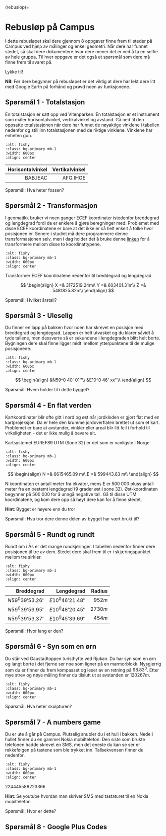 (rebuslop)=
# Rebusløp på Campus

I dette rebusløpet skal dere gjennom 8 oppgaver finne frem til steder på Campus ved hjelp av målinger og enkel geometri. Når dere har funnet stedet, så skal dere dokumentere hvor dere mener det er ved å ta en selfie av hele gruppa. Til hver oppgave er det også et spørsmål som dere må finne frem til svaret på.

Lykke til!

**NB**: Før dere begynner på rebusløpet er det viktig at dere har lekt dere litt med Google Earth på forhånd og prøvd noen av funksjonene.


## Spørsmål 1 - Totalstasjon
En totalstasjon er satt opp ved Vitenparken. En totalstasjon er et instrument som måler horisontalvinkel, vertikalvinkel og avstand. Gå ned til den oppsatte totalstasjonen når dere har funnet de nøyaktige vinklene i tabellen nedenfor og still inn totalstasjonen med de riktige vinklene. Vinklene har enheten gon.

```{image} ../bilder/totalstation.jpg
:alt: fishy
:class: bg-primary mb-1
:width: 600px
:align: center
```

Horisontalvinkel|Vertikalvinkel
---:|---:
BAB.IEAC|AFG.IHGE

Spørsmål: Hva heter fossen?


## Spørsmål 2 - Transformasjon
I geomatikk bruker vi noen ganger ECEF koordinater istedenfor breddegrad og lengdegrad fordi de er enklere å gjøre beregninger med. Problemet med disse ECEF koordinatene er bare at det ikke er så helt enkelt å tolke hvor posisjonen er. Senere i studiet må dere programmere denne transformasjonen selv, men i dag  holder det å bruke denne [linken](https://www.sysense.com/products/ecef_lla_converter/index.html) for å transformere mellom disse to koordinattypene.

```{image} ../bilder/coordinates.jpg
:alt: fishy
:class: bg-primary mb-1
:width: 600px
:align: center
```

Transformer ECEF koordinatene nedenfor til breddegrad og lengdegrad.

$$
\begin{align}
  X =& 3172519.24m\\
  Y =& 603401.31m\\
  Z =& 5481825.82m\\
\end{align}
$$

Spørsmål: Hvilket årstall?


## Spørsmål 3 - Uleselig
Du finner en lapp på bakken hvor noen har skrevet en posisjon med breddegrad og lengdegrad. Lappen er helt utvasket og du klarer såvidt å tyde tallene, men dessverre så er sekundene i lengdegraden blitt helt borte. Bygningen dere skal finne ligger midt imellom ytterpunktene til de mulige posisjonene.

```{image} ../bilder/note.jpg
:alt: fishy
:class: bg-primary mb-1
:width: 600px
:align: center
```

$$
\begin{align}
  &N59^0 40' 01''\\
  &E10^0 46' xx''\\
\end{align}
$$

Spørsmål: Hvem holder til i dette bygget?


## Spørsmål 4 - En flat verden
Kartkoordinater blir ofte gitt i nord og øst når jordkloden er gjort flat med en kartprojeksjon.
Da er hele den krumme jordoverflaten brettet ut som et kart. Problemet er bare at avstander, vinkler eller
areal blir litt feil i forhold til virkeligheten - det er ikke mulig å bevare alt.

Kartsystemet EUREF89 UTM (Sone 32) er det som er vanligste i Norge.

```{image} ../bilder/map_projection.jpg
:alt: fishy
:class: bg-primary mb-1
:width: 600px
:align: center
```

$$
\begin{align}
  N =& 6615465.09 m\\
  E =& 599443.63 m\\
\end{align}
$$

N koordinaten er antall meter fra ekvator, mens E er 500 000 pluss antall meter fra en bestemt
lengdegrad (9 grader øst i sone 32). Øst-koordinaten begynner på 500 000 for å unngå
negative tall.
Gå til disse UTM koordinatene, og kom dere opp så høyt dere kan for å finne stedet.

**Hint**: Bygget er høyere enn du tror

Spørsmål: Hva tror dere denne delen av bygget har vært brukt til?


## Spørsmål 5 - Rundt og rundt
Rundt om i Ås er det mange rundkjøringer. I tabellen nedenfor finner dere posisjonen til tre av dem. Stedet dere skal frem til er i skjæringspunktet mellom tre sirkler.

```{image} ../bilder/circles.jpg
:alt: fishy
:class: bg-primary mb-1
:width: 600px
:align: center
```

Breddegrad|Lengdegrad|Radius
---:|---:|---:
$N59^0 39' 53.26''$|$E10^0 46' 21.48''$|$952m$
$N59^0 39' 59.95''$|$E10^0 48' 20.45''$|$2730m$
$N59^0 39' 53.37''$|$E10^0 45' 39.69''$|$454m$

Spørsmål: Hvor lang er den?


## Spørsmål 6 - Syn som en ørn
Du står ved Gaustadtoppen turisthytte ved Rjukan. Du har syn som en ørn og langt borte i det fjerne ser noe som ligner på en marmorblokk. Nysgjerrig som du er finner du frem kompasset og leser av en retning på $98.83^0$. Etter mye strev og nøye måling finner du tilslutt ut at avstanden er $120267m$.

```{image} ../bilder/mountain.jpg
:alt: fishy
:class: bg-primary mb-1
:width: 600px
:align: center
```

Spørsmål: Hva heter skulpturen?


## Spørsmål 7 - A numbers game
Du er ute å går på Campus. Plutselig snubler du i et hull i bakken. Nede i hullet finner du en gammel Nokia mobiltelefon. Den siste som brukte telefonen hadde skrevet en SMS, men det eneste du kan se ser er rekkefølgen på tastene som ble trykket inn. Tallsekvensen finner du nedenfor.

```{image} ../bilder/nokia.jpg
:alt: fishy
:class: bg-primary mb-1
:width: 600px
:align: center
```

$224445588223366$

**Hint**: Se youtube hvordan man skriver SMS med tastaturet til en Nokia mobiltelefon

Spørsmål: Hvor er dette?

## Spørsmål 8 - Google Plus Codes

